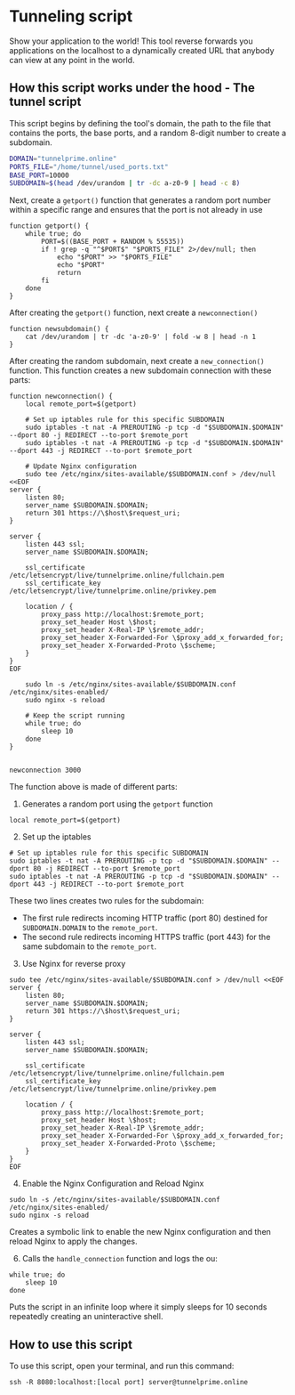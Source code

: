 # Tunneling script

Show your application to the world! This tool reverse forwards you applications on the localhost to a dynamically created URL that anybody can view at any point in the world.

## How this script works under the hood - The tunnel script

This script begins by defining the tool's domain, the path to the file that contains the ports, the base ports, and a random 8-digit number to create a subdomain.


```sh
DOMAIN="tunnelprime.online"
PORTS_FILE="/home/tunnel/used_ports.txt"
BASE_PORT=10000
SUBDOMAIN=$(head /dev/urandom | tr -dc a-z0-9 | head -c 8)

```

Next, create a `getport()` function that generates a random port number within a specific range and ensures that the port is not already in use

```
function getport() {
    while true; do
        PORT=$((BASE_PORT + RANDOM % 55535))
        if ! grep -q "^$PORT$" "$PORTS_FILE" 2>/dev/null; then
            echo "$PORT" >> "$PORTS_FILE"
            echo "$PORT"
            return
        fi
    done
}
```

After creating the `getport()` function, next create a `newconnection()` 

```
function newsubdomain() {
    cat /dev/urandom | tr -dc 'a-z0-9' | fold -w 8 | head -n 1
}
```
 
After creating the random subdomain, next create a `new_connection()` function. This function creates a new subdomain connection with these parts:


```
function newconnection() {
    local remote_port=$(getport)

    # Set up iptables rule for this specific SUBDOMAIN
    sudo iptables -t nat -A PREROUTING -p tcp -d "$SUBDOMAIN.$DOMAIN" --dport 80 -j REDIRECT --to-port $remote_port
    sudo iptables -t nat -A PREROUTING -p tcp -d "$SUBDOMAIN.$DOMAIN" --dport 443 -j REDIRECT --to-port $remote_port

    # Update Nginx configuration
    sudo tee /etc/nginx/sites-available/$SUBDOMAIN.conf > /dev/null <<EOF
server {
    listen 80;
    server_name $SUBDOMAIN.$DOMAIN;
    return 301 https://\$host\$request_uri;
}

server {
    listen 443 ssl;
    server_name $SUBDOMAIN.$DOMAIN;

    ssl_certificate /etc/letsencrypt/live/tunnelprime.online/fullchain.pem
    ssl_certificate_key /etc/letsencrypt/live/tunnelprime.online/privkey.pem

    location / {
        proxy_pass http://localhost:$remote_port;
        proxy_set_header Host \$host;
        proxy_set_header X-Real-IP \$remote_addr;
        proxy_set_header X-Forwarded-For \$proxy_add_x_forwarded_for;
        proxy_set_header X-Forwarded-Proto \$scheme;
    }
}
EOF

    sudo ln -s /etc/nginx/sites-available/$SUBDOMAIN.conf /etc/nginx/sites-enabled/
    sudo nginx -s reload

    # Keep the script running
    while true; do
        sleep 10
    done 
}


newconnection 3000

```

The function above is made of different parts:
1. Generates a random port using the `getport` function

```
local remote_port=$(getport)
```

2. Set up the iptables

```
# Set up iptables rule for this specific SUBDOMAIN
sudo iptables -t nat -A PREROUTING -p tcp -d "$SUBDOMAIN.$DOMAIN" --dport 80 -j REDIRECT --to-port $remote_port
sudo iptables -t nat -A PREROUTING -p tcp -d "$SUBDOMAIN.$DOMAIN" --dport 443 -j REDIRECT --to-port $remote_port

```
These two lines creates two rules for the subdomain:
- The first rule redirects incoming HTTP traffic (port 80) destined for `SUBDOMAIN.DOMAIN` to the `remote_port`.
- The second rule redirects incoming HTTPS traffic (port 443) for the same subdomain to the `remote_port`.

3. Use Nginx for reverse proxy

```
sudo tee /etc/nginx/sites-available/$SUBDOMAIN.conf > /dev/null <<EOF
server {
    listen 80;
    server_name $SUBDOMAIN.$DOMAIN;
    return 301 https://\$host\$request_uri;
}

server {
    listen 443 ssl;
    server_name $SUBDOMAIN.$DOMAIN;

    ssl_certificate /etc/letsencrypt/live/tunnelprime.online/fullchain.pem
    ssl_certificate_key /etc/letsencrypt/live/tunnelprime.online/privkey.pem

    location / {
        proxy_pass http://localhost:$remote_port;
        proxy_set_header Host \$host;
        proxy_set_header X-Real-IP \$remote_addr;
        proxy_set_header X-Forwarded-For \$proxy_add_x_forwarded_for;
        proxy_set_header X-Forwarded-Proto \$scheme;
    }
}
EOF
```

4. Enable the Nginx Configuration and Reload Nginx

```
sudo ln -s /etc/nginx/sites-available/$SUBDOMAIN.conf /etc/nginx/sites-enabled/
sudo nginx -s reload
```
Creates a symbolic link to enable the new Nginx configuration and then reload Nginx to apply the changes.

6. Calls the `handle_connection` function and logs the ou:
```
while true; do
    sleep 10
done 

```
Puts the script in an infinite loop where it simply sleeps for 10 seconds repeatedly creating an uninteractive shell.

## How to use this script
To use this script, open your terminal, and run this command:

```
ssh -R 8080:localhost:[local port] server@tunnelprime.online
```

